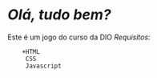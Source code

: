 ***Olá, tudo bem?***
===========================================

Este é um jogo do curso da DIO
    _Requisitos_:
                    
        +HTML 
         CSS 
         Javascript
                         
